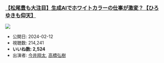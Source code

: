 ### [【松尾豊も大注目】生成AIでホワイトカラーの仕事が激変？【ひろゆきも仰天】](https://www.youtube.com/watch?v=rtQfoUSt1o4)
[![](https://img.youtube.com/vi/rtQfoUSt1o4/sddefault.jpg)](https://www.youtube.com/watch?v=rtQfoUSt1o4)
-   公開日: 2024-02-12
-   視聴数: 214,241
-   **いいね数: 2,524**
-   出演者: [今井翔太](/rehacq_fan/people/今井翔太 "wikilink"), [高橋弘樹](/rehacq_fan/people/高橋弘樹 "wikilink")
